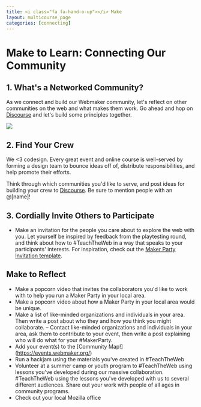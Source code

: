 ```yaml
---
title: <i class="fa fa-hand-o-up"></i> Make
layout: multicourse_page
categories: [connecting]
---
```



# Make to Learn: Connecting Our Community

## 1. What's a Networked Community? 

As we connect and build our Webmaker community, let's reflect on other communities on the web and what makes them work. Go ahead and hop on [Discourse](http://discourse.webmakerprototypes.org/t/whats-a-networked-community/101) and let's build some principles together.

<img src="https://cloud.githubusercontent.com/assets/1874003/2749933/d4441500-c838-11e3-9083-2689e605ff02.png">

## 2. Find Your Crew

We <3 codesign. Every great event and online course is well-served by forming a design team to bounce ideas off of, distribute responsibilities, and help promote their efforts.

Think through which communities you'd like to serve, and post ideas for building your crew to [Discourse](http://discourse.webmakerprototypes.org/t/finding-your-crew-forming-your-tiger-team/103). Be sure to mention people with an @[name]!

## 3. Cordially Invite Others to Participate

- Make an invitation for the people you care about to explore the web with you. Let yourself be inspired by feedback from the playtesting round, and think about how to #TeachTheWeb in a way that speaks to your participants' interests. For inspiration, check out the [Maker Party Invitation template](https://webmaker.makes.org/thimble/maker-party-invitation).

## Make to Reflect
- Make a popcorn video that invites the collaborators you'd like to work with to help you run a Maker Party in your local area.
- Make a popcorn video about how a Maker Party in your local area would be unique.
- Make a list of like-minded organizations and individuals in your area. Then write a post about who they and how you think you might collaborate.
– Contact like-minded organizations and individuals in your area, ask them to contribute to your event, then write a post explaining who will do what for your #MakerParty.
- Add your event(s) to the [Community Map!] (https://events.webmaker.org/)
- Run a hackjam using the materials you've created in #TeachTheWeb
- Volunteer at a summer camp or youth program to #TeachTheWeb using lessons you've developed during our massive collaboration. #TeachTheWeb using the lessons you've developed with us to several different audiences. Share out your work with people of all ages in community programs.
- Check out your local Mozilla office
